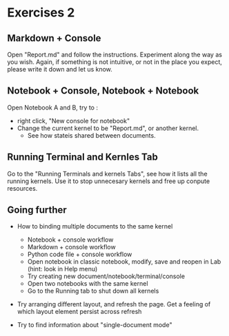 # Exercises 2

## Markdown + Console

Open "Report.md" and follow the instructions. Experiment along the way as you wish. Again,
if something is not intuitive, or not in the place you expect, please write it down and let us know.

## Notebook + Console, Notebook + Notebook

Open Notebook A and B, try to :
  - right click, "New console for notebook"
  - Change the current kernel to be "Report.md", or another kernel.
      - See how stateis shared between documents.

## Running Terminal and Kernles Tab

Go to the "Running Terminals and kernels Tabs", see how it lists all the running kernels. Use it to stop unnecesary kernels and free up conpute resources.

## Going further

- How to binding multiple documents to the same kernel
    - Notebook + console workflow
    - Markdown + console workflow
    - Python code file + console workflow
    - Open notebook in classic notebook, modify, save and reopen in Lab (hint: look in Help menu)
    - Try creating new document/notebook/terminal/console
    - Open two notebooks with the same kernel
    - Go to the Running tab to shut down all kernels

- Try arranging different layout, and refresh the page. Get a feeling of which layout element persist across refresh
- Try to find information about "single-document mode"
